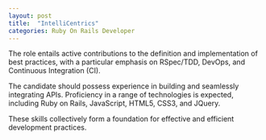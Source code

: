```yaml
---
layout: post
title:  "IntelliCentrics"
categories: Ruby On Rails Developer
---
```


The role entails active contributions to the definition and implementation of best practices, with a particular emphasis on RSpec/TDD, DevOps, and Continuous Integration (CI).

The candidate should possess experience in building and seamlessly integrating APIs. Proficiency in a range of technologies is expected, including Ruby on Rails, JavaScript, HTML5, CSS3, and JQuery.

These skills collectively form a foundation for effective and efficient development practices.
